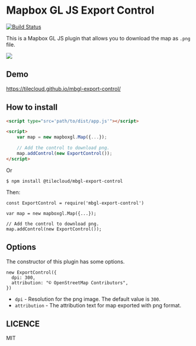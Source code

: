 # Mapbox GL JS Export Control

[![Build Status](https://travis-ci.org/tilecloud/mbgl-export-control.svg?branch=master)](https://travis-ci.org/tilecloud/mbgl-export-control)

This is a Mapbox GL JS plugin that allows you to download the map as `.png` file.

![](https://www.evernote.com/l/ABW7C9vzeu9FsrMfu900lhOknLVdcP-vcCQB/image.png)

## Demo

https://tilecloud.github.io/mbgl-export-control/

## How to install

```html
<script type="src='path/to/dist/app.js'"></script>

<script>
    var map = new mapboxgl.Map({...});

    // Add the control to download png.
    map.addControl(new ExportControl());
</script>
```

Or

```
$ npm install @tilecloud/mbgl-export-control
```

Then:

```node
const ExportControl = require('mbgl-export-control')

var map = new mapboxgl.Map({...});

// Add the control to download png.
map.addControl(new ExportControl());
```

## Options

The constructor of this plugin has some options.

```node
new ExportControl({
  dpi: 300,
  attribution: "© OpenStreetMap Contributors",
})
```

* `dpi` - Resolution for the png image. The default value is `300`.
* `attribution` - The attribution text for map exported with png format.

## LICENCE

MIT
